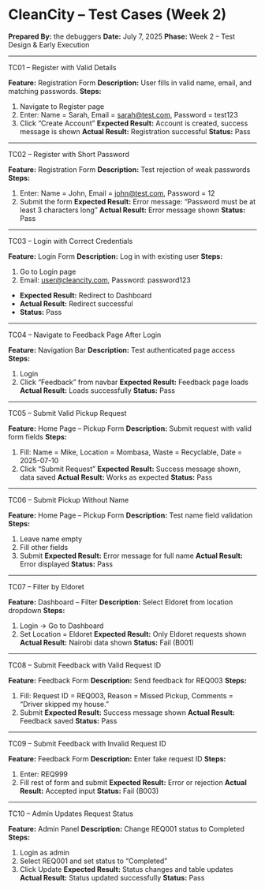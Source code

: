 # CleanCity – Test Cases (Week 2)

**Prepared By:** the debuggers
**Date:** July 7, 2025
**Phase:** Week 2 – Test Design & Early Execution

---

 TC01 – Register with Valid Details

 **Feature:** Registration Form
 **Description:** User fills in valid name, email, and matching passwords.
 **Steps:**

  1. Navigate to Register page
  2. Enter: Name = Sarah, Email = [sarah@test.com](mailto:sarah@test.com), Password = test123
  3. Click “Create Account”
 **Expected Result:** Account is created, success message is shown
 **Actual Result:** Registration successful
 **Status:** Pass

---

 TC02 – Register with Short Password

 **Feature:** Registration Form
 **Description:** Test rejection of weak passwords
 **Steps:**

  1. Enter: Name = John, Email = [john@test.com](mailto:john@test.com), Password = 12
  2. Submit the form
 **Expected Result:** Error message: “Password must be at least 3 characters long”
 **Actual Result:** Error message shown
 **Status:** Pass

---

 TC03 – Login with Correct Credentials

 **Feature:** Login Form
 **Description:** Log in with existing user
 **Steps:**

  1. Go to Login page
  2. Email: [user@cleancity.com](mailto:user@cleancity.com), Password: password123
* **Expected Result:** Redirect to Dashboard
* **Actual Result:** Redirect successful
* **Status:** Pass

---

 TC04 – Navigate to Feedback Page After Login

 **Feature:** Navigation Bar
 **Description:** Test authenticated page access
 **Steps:**

  1. Login
  2. Click “Feedback” from navbar
 **Expected Result:** Feedback page loads
 **Actual Result:** Loads successfully
 **Status:** Pass

---

 TC05 – Submit Valid Pickup Request

 **Feature:** Home Page – Pickup Form
 **Description:** Submit request with valid form fields
 **Steps:**

  1. Fill: Name = Mike, Location = Mombasa, Waste = Recyclable, Date = 2025-07-10
  2. Click “Submit Request”
 **Expected Result:** Success message shown, data saved
 **Actual Result:** Works as expected
 **Status:** Pass

---

 TC06 – Submit Pickup Without Name

 **Feature:** Home Page – Pickup Form
 **Description:** Test name field validation
 **Steps:**

  1. Leave name empty
  2. Fill other fields
  3. Submit
 **Expected Result:** Error message for full name
 **Actual Result:** Error displayed
 **Status:** Pass

---

 TC07 – Filter by Eldoret

 **Feature:** Dashboard – Filter
 **Description:** Select Eldoret from location dropdown
 **Steps:**

  1. Login → Go to Dashboard
  2. Set Location = Eldoret
 **Expected Result:** Only Eldoret requests shown
 **Actual Result:** Nairobi data shown
 **Status:** Fail (B001)

---

 TC08 – Submit Feedback with Valid Request ID

 **Feature:** Feedback Form
 **Description:** Send feedback for REQ003
 **Steps:**

  1. Fill: Request ID = REQ003, Reason = Missed Pickup, Comments = “Driver skipped my house.”
  2. Submit
 **Expected Result:** Success message shown
 **Actual Result:** Feedback saved
 **Status:** Pass

---

TC09 – Submit Feedback with Invalid Request ID

 **Feature:** Feedback Form
 **Description:** Enter fake request ID
 **Steps:**

  1. Enter: REQ999
  2. Fill rest of form and submit
 **Expected Result:** Error or rejection
 **Actual Result:** Accepted input
 **Status:** Fail (B003)

---

 TC10 – Admin Updates Request Status

 **Feature:** Admin Panel
 **Description:** Change REQ001 status to Completed
 **Steps:**

  1. Login as admin
  2. Select REQ001 and set status to “Completed”
  3. Click Update
 **Expected Result:** Status changes and table updates
 **Actual Result:** Status updated successfully
 **Status:** Pass